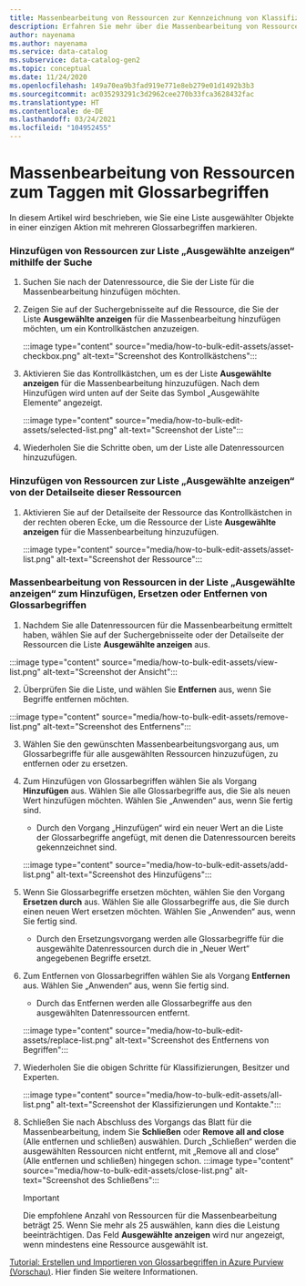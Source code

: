 ```yaml
---
title: Massenbearbeitung von Ressourcen zur Kennzeichnung von Klassifizierungen, Glossarbegriffen und zum Ändern von Kontakten
description: Erfahren Sie mehr über die Massenbearbeitung von Ressourcen in Azure Purview.
author: nayenama
ms.author: nayenama
ms.service: data-catalog
ms.subservice: data-catalog-gen2
ms.topic: conceptual
ms.date: 11/24/2020
ms.openlocfilehash: 149a70ea9b3fad919e771e8eb279e01d1492b3b3
ms.sourcegitcommit: ac035293291c3d2962cee270b33fca3628432fac
ms.translationtype: HT
ms.contentlocale: de-DE
ms.lasthandoff: 03/24/2021
ms.locfileid: "104952455"
---
```

# <a name="how-to-bulk-edit-assets-to-tag-glossary-terms"></a>Massenbearbeitung von Ressourcen zum Taggen mit Glossarbegriffen

In diesem Artikel wird beschrieben, wie Sie eine Liste ausgewählter Objekte in einer einzigen Aktion mit mehreren Glossarbegriffen markieren.

### <a name="add-assets-to-view-selected-list-using-search"></a>Hinzufügen von Ressourcen zur Liste „Ausgewählte anzeigen“ mithilfe der Suche

1. Suchen Sie nach der Datenressource, die Sie der Liste für die Massenbearbeitung hinzufügen möchten.

2. Zeigen Sie auf der Suchergebnisseite auf die Ressource, die Sie der Liste **Ausgewählte anzeigen** für die Massenbearbeitung hinzufügen möchten, um ein Kontrollkästchen anzuzeigen.

   :::image type="content" source="media/how-to-bulk-edit-assets/asset-checkbox.png" alt-text="Screenshot des Kontrollkästchens":::

3. Aktivieren Sie das Kontrollkästchen, um es der Liste **Ausgewählte anzeigen** für die Massenbearbeitung hinzuzufügen. Nach dem Hinzufügen wird unten auf der Seite das Symbol „Ausgewählte Elemente“ angezeigt.

   :::image type="content" source="media/how-to-bulk-edit-assets/selected-list.png" alt-text="Screenshot der Liste":::

4. Wiederholen Sie die Schritte oben, um der Liste alle Datenressourcen hinzuzufügen.

### <a name="add-assets-to-view-selected-list-from-asset-detail-page"></a>Hinzufügen von Ressourcen zur Liste „Ausgewählte anzeigen“ von der Detailseite dieser Ressourcen

1. Aktivieren Sie auf der Detailseite der Ressource das Kontrollkästchen in der rechten oberen Ecke, um die Ressource der Liste **Ausgewählte anzeigen** für die Massenbearbeitung hinzuzufügen.

   :::image type="content" source="media/how-to-bulk-edit-assets/asset-list.png" alt-text="Screenshot der Ressource":::

### <a name="bulk-edit-assets-in-the-view-selected-list-to-add-replace-or-remove-glossary-terms"></a>Massenbearbeitung von Ressourcen in der Liste „Ausgewählte anzeigen“ zum Hinzufügen, Ersetzen oder Entfernen von Glossarbegriffen

1. Nachdem Sie alle Datenressourcen für die Massenbearbeitung ermittelt haben, wählen Sie auf der Suchergebnisseite oder der Detailseite der Ressourcen die Liste **Ausgewählte anzeigen** aus.

:::image type="content" source="media/how-to-bulk-edit-assets/view-list.png" alt-text="Screenshot der Ansicht":::

2. Überprüfen Sie die Liste, und wählen Sie **Entfernen** aus, wenn Sie Begriffe entfernen möchten.

:::image type="content" source="media/how-to-bulk-edit-assets/remove-list.png" alt-text="Screenshot des Entfernens":::

3. Wählen Sie den gewünschten Massenbearbeitungsvorgang aus, um Glossarbegriffe für alle ausgewählten Ressourcen hinzuzufügen, zu entfernen oder zu ersetzen.

4. Zum Hinzufügen von Glossarbegriffen wählen Sie als Vorgang **Hinzufügen** aus. Wählen Sie alle Glossarbegriffe aus, die Sie als neuen Wert hinzufügen möchten. Wählen Sie „Anwenden“ aus, wenn Sie fertig sind.
    - Durch den Vorgang „Hinzufügen“ wird ein neuer Wert an die Liste der Glossarbegriffe angefügt, mit denen die Datenressourcen bereits gekennzeichnet sind.  
   
    :::image type="content" source="media/how-to-bulk-edit-assets/add-list.png" alt-text="Screenshot des Hinzufügens":::

5. Wenn Sie Glossarbegriffe ersetzen möchten, wählen Sie den Vorgang **Ersetzen durch** aus. Wählen Sie alle Glossarbegriffe aus, die Sie durch einen neuen Wert ersetzen möchten. Wählen Sie „Anwenden“ aus, wenn Sie fertig sind.
    - Durch den Ersetzungsvorgang werden alle Glossarbegriffe für die ausgewählte Datenressourcen durch die in „Neuer Wert“ angegebenen Begriffe ersetzt.
   
6. Zum Entfernen von Glossarbegriffen wählen Sie als Vorgang **Entfernen** aus. Wählen Sie „Anwenden“ aus, wenn Sie fertig sind.
    - Durch das Entfernen werden alle Glossarbegriffe aus den ausgewählten Datenressourcen entfernt.
   
    :::image type="content" source="media/how-to-bulk-edit-assets/replace-list.png" alt-text="Screenshot des Entfernens von Begriffen":::

7. Wiederholen Sie die obigen Schritte für Klassifizierungen, Besitzer und Experten.

    :::image type="content" source="media/how-to-bulk-edit-assets/all-list.png" alt-text="Screenshot der Klassifizierungen und Kontakte.":::

8. Schließen Sie nach Abschluss des Vorgangs das Blatt für die Massenbearbeitung, indem Sie **Schließen** oder **Remove all and close** (Alle entfernen und schließen) auswählen. Durch „Schließen“ werden die ausgewählten Ressourcen nicht entfernt, mit „Remove all and close“ (Alle entfernen und schließen) hingegen schon.
    :::image type="content" source="media/how-to-bulk-edit-assets/close-list.png" alt-text="Screenshot des Schließens":::

   > [!Important]
   > Die empfohlene Anzahl von Ressourcen für die Massenbearbeitung beträgt 25. Wenn Sie mehr als 25 auswählen, kann dies die Leistung beeinträchtigen.
   > Das Feld **Ausgewählte anzeigen** wird nur angezeigt, wenn mindestens eine Ressource ausgewählt ist.


[Tutorial: Erstellen und Importieren von Glossarbegriffen in Azure Purview (Vorschau)](how-to-create-import-export-glossary.md). Hier finden Sie weitere Informationen.
